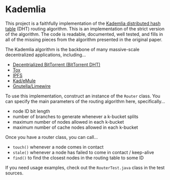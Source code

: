 # Kademlia

This project is a faithfully implementation of the [Kademlia distributed hash table](https://pdos.csail.mit.edu/~petar/papers/maymounkov-kademlia-lncs.pdf) (DHT) routing algorithm. This is an implementation of the strict version of the algorithm. The code is readable, documented, well tested, and fills in all of the missing pieces from the algorithm presented in the original paper.

The Kademlia algorithm is the backbone of many massive-scale decentralized applications, including...
 * [Decentrialized BitTorrent (BitTorrent DHT)](http://www.bittorrent.org/beps/bep_0005.html)
 * [Tox](https://en.wikipedia.org/wiki/Tox_(protocol))
 * [IPFS](https://en.wikipedia.org/wiki/IPFS)
 * [Kad/eMule](https://en.wikipedia.org/wiki/Kad_Network)
 * [Gnutella/Limewire](https://en.wikipedia.org/wiki/Gnutella)

To use this implementation, construct an instance of the ```Router``` class. You can specify the main parameters of the routing algorithm here, specifically...
 * node ID bit length
 * number of branches to generate whenever a k-bucket splits
 * maximum number of nodes allowed in each k-bucket
 * maximum number of cache nodes allowed in each k-bucket

Once you have a router class, you can call...
 * `touch()` whenever a node comes in contact
 * `stale()` whenever a node has failed to come in contact / keep-alive
 * `find()` to find the closest nodes in the routing table to some ID

If you need usage examples, check out the `RouterTest.java` class in the test sources.